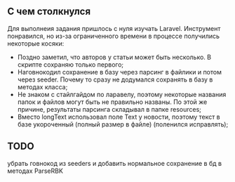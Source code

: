 ## С чем столкнулся

Для выполнеия задания пришлось с нуля изучать Laravel. Инструмент понравился, но из-за ограниченного 
времени в процессе получились некоторые косяки:

- Поздно заметил, что авторов у статьи может быть несколько. В скрипте сохраняю только первого;
- Наговнокодил сохранение в базу через парсинг в файлики и потом через seeder. 
Почему то сразу не додумался сохранять в базу в методах класса;
- Не знаком с стайлгайдом по ларавелу, поэтому некоторые названия папок и файлов могут быть не правильно названы. 
По этой же причине, результаты парсинга складывал в папке resources;
- Вместо longText использовал поле Text у новости, поэтому текст в базе укороченный 
(полный размер в файле) (поленился исправлять);

## TODO

убрать говнокод из seeders и добавить нормальное сохранение в бд в методах ParseRBK
